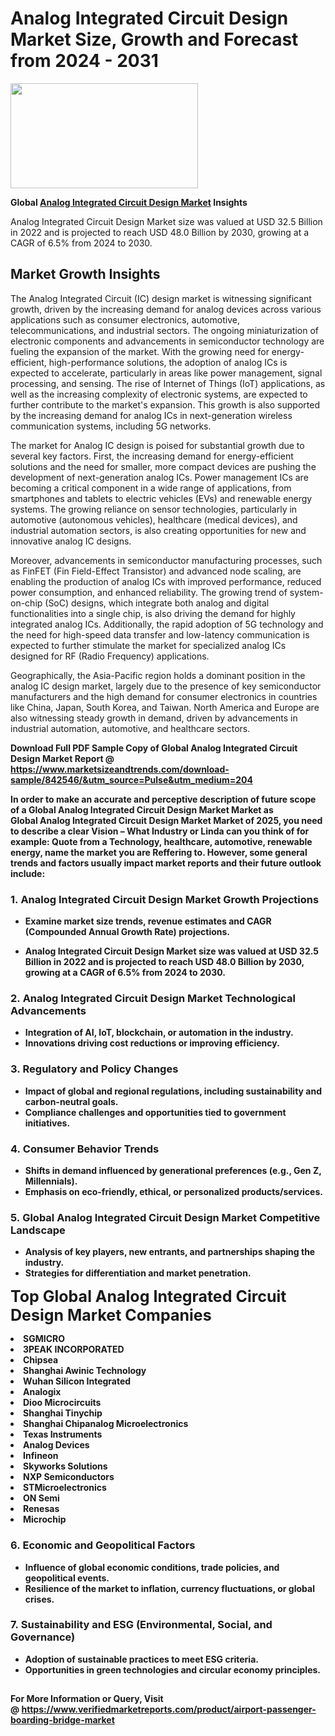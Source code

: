 <H1>Analog Integrated Circuit Design Market Size, Growth and Forecast from 2024 - 2031</H1><img class="aligncenter size-medium wp-image-584254" src="https://thirdeyenews.in/wp-content/uploads/2024/09/Global-Market-Research-300x168.jpeg" alt="" width="300" height="168" /><p><strong>Global&nbsp;<a href="https://www.marketsizeandtrends.com/download-sample/842546/&amp;utm_source=Pulse&amp;utm_medium=204">Analog Integrated Circuit Design Market</a> Insights</strong></p><p>Analog Integrated Circuit Design Market size was valued at USD 32.5 Billion in 2022 and is projected to reach USD 48.0 Billion by 2030, growing at a CAGR of 6.5% from 2024 to 2030.</p><p><h2>Market Growth Insights</h2> <p>The Analog Integrated Circuit (IC) design market is witnessing significant growth, driven by the increasing demand for analog devices across various applications such as consumer electronics, automotive, telecommunications, and industrial sectors. The ongoing miniaturization of electronic components and advancements in semiconductor technology are fueling the expansion of the market. With the growing need for energy-efficient, high-performance solutions, the adoption of analog ICs is expected to accelerate, particularly in areas like power management, signal processing, and sensing. The rise of Internet of Things (IoT) applications, as well as the increasing complexity of electronic systems, are expected to further contribute to the market's expansion. This growth is also supported by the increasing demand for analog ICs in next-generation wireless communication systems, including 5G networks.</p> <p><strong></strong></p> <p>The market for Analog IC design is poised for substantial growth due to several key factors. First, the increasing demand for energy-efficient solutions and the need for smaller, more compact devices are pushing the development of next-generation analog ICs. Power management ICs are becoming a critical component in a wide range of applications, from smartphones and tablets to electric vehicles (EVs) and renewable energy systems. The growing reliance on sensor technologies, particularly in automotive (autonomous vehicles), healthcare (medical devices), and industrial automation sectors, is also creating opportunities for new and innovative analog IC designs.</p> <p>Moreover, advancements in semiconductor manufacturing processes, such as FinFET (Fin Field-Effect Transistor) and advanced node scaling, are enabling the production of analog ICs with improved performance, reduced power consumption, and enhanced reliability. The growing trend of system-on-chip (SoC) designs, which integrate both analog and digital functionalities into a single chip, is also driving the demand for highly integrated analog ICs. Additionally, the rapid adoption of 5G technology and the need for high-speed data transfer and low-latency communication is expected to further stimulate the market for specialized analog ICs designed for RF (Radio Frequency) applications.</p> <p>Geographically, the Asia-Pacific region holds a dominant position in the analog IC design market, largely due to the presence of key semiconductor manufacturers and the high demand for consumer electronics in countries like China, Japan, South Korea, and Taiwan. North America and Europe are also witnessing steady growth in demand, driven by advancements in industrial automation, automotive, and healthcare sectors.</p> <p><strong></p><p><span class=""><strong>Download Full PDF Sample Copy of Global Analog Integrated Circuit Design Market Report</strong> @ <a href="https://www.marketsizeandtrends.com/download-sample/842546/&amp;utm_source=Pulse&amp;utm_medium=204" target="_blank">https://www.marketsizeandtrends.com/download-sample/842546/&amp;utm_source=Pulse&amp;utm_medium=204</a></span></p><p>In order to make an accurate and perceptive description of future scope of a Global&nbsp;Analog Integrated Circuit Design Market Market as Global&nbsp;Analog Integrated Circuit Design Market Market of 2025, you need to describe a clear Vision &ndash; What Industry or Linda can you think of for example: Quote from a Technology, healthcare, automotive, renewable energy, name the market you are Reffering to. However, some general trends and factors usually impact market reports and their future outlook include:</p><h3>1.&nbsp;<strong>Analog Integrated Circuit Design Market Growth Projections</strong></h3><ul><li>Examine market size trends, revenue estimates and CAGR (Compounded Annual Growth Rate) projections.</li><li><p>Analog Integrated Circuit Design Market size was valued at USD 32.5 Billion in 2022 and is projected to reach USD 48.0 Billion by 2030, growing at a CAGR of 6.5% from 2024 to 2030.</p></li></ul><h3>2.&nbsp;<strong>Analog Integrated Circuit Design Market Technological Advancements</strong></h3><ul><li>Integration of AI, IoT, blockchain, or automation in the industry.</li><li>Innovations driving cost reductions or improving efficiency.</li></ul><h3>3.&nbsp;<strong>Regulatory and Policy Changes</strong></h3><ul><li>Impact of global and regional regulations, including sustainability and carbon-neutral goals.</li><li>Compliance challenges and opportunities tied to government initiatives.</li></ul><h3>4.&nbsp;<strong>Consumer Behavior Trends</strong></h3><ul><li>Shifts in demand influenced by generational preferences (e.g., Gen Z, Millennials).</li><li>Emphasis on eco-friendly, ethical, or personalized products/services.</li></ul><h3>5.&nbsp;<strong>Global Analog Integrated Circuit Design Market Competitive Landscape</strong></h3><ul><li>Analysis of key players, new entrants, and partnerships shaping the industry.</li><li>Strategies for differentiation and market penetration.</li></ul><p data-pm-slice="1 1 []"><span style="color: inherit; font-family: inherit; font-size: 25px;">Top Global Analog Integrated Circuit Design Market Companies</span></p><div class="" data-test-id=""><p><li>SGMICRO</li><li> 3PEAK INCORPORATED</li><li> Chipsea</li><li> Shanghai Awinic Technology</li><li> Wuhan Silicon Integrated</li><li> Analogix</li><li> Dioo Microcircuits</li><li> Shanghai Tinychip</li><li> Shanghai Chipanalog Microelectronics</li><li> Texas Instruments</li><li> Analog Devices</li><li> Infineon</li><li> Skyworks Solutions</li><li> NXP Semiconductors</li><li> STMicroelectronics</li><li> ON Semi</li><li> Renesas</li><li> Microchip</li></p></div><h3>6.&nbsp;<strong>Economic and Geopolitical Factors</strong></h3><ul><li>Influence of global economic conditions, trade policies, and geopolitical events.</li><li>Resilience of the market to inflation, currency fluctuations, or global crises.</li></ul><h3>7.&nbsp;<strong>Sustainability and ESG (Environmental, Social, and Governance)</strong></h3><ul><li>Adoption of sustainable practices to meet ESG criteria.</li><li>Opportunities in green technologies and circular economy principles.</li></ul><h2><strong style="font-size: 14px;">For More Information or Query, Visit @&nbsp;</strong><a style="background-color: #ffffff; font-size: 14px;" href="https://www.marketsizeandtrends.com/report/analog-integrated-circuit-design-market/" target="_blank">https://www.verifiedmarketreports.com/product/airport-passenger-boarding-bridge-market</a></h2>
